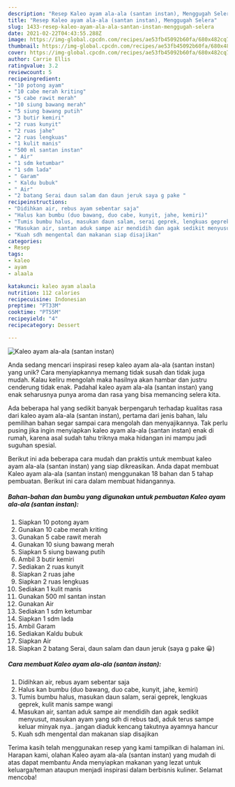 ```yaml
---
description: "Resep Kaleo ayam ala-ala (santan instan), Menggugah Selera"
title: "Resep Kaleo ayam ala-ala (santan instan), Menggugah Selera"
slug: 1433-resep-kaleo-ayam-ala-ala-santan-instan-menggugah-selera
date: 2021-02-22T04:43:55.288Z
image: https://img-global.cpcdn.com/recipes/ae53fb45092b60fa/680x482cq70/kaleo-ayam-ala-ala-santan-instan-foto-resep-utama.jpg
thumbnail: https://img-global.cpcdn.com/recipes/ae53fb45092b60fa/680x482cq70/kaleo-ayam-ala-ala-santan-instan-foto-resep-utama.jpg
cover: https://img-global.cpcdn.com/recipes/ae53fb45092b60fa/680x482cq70/kaleo-ayam-ala-ala-santan-instan-foto-resep-utama.jpg
author: Carrie Ellis
ratingvalue: 3.2
reviewcount: 5
recipeingredient:
- "10 potong ayam"
- "10 cabe merah kriting"
- "5 cabe rawit merah"
- "10 siung bawang merah"
- "5 siung bawang putih"
- "3 butir kemiri"
- "2 ruas kunyit"
- "2 ruas jahe"
- "2 ruas lengkuas"
- "1 kulit manis"
- "500 ml santan instan"
- " Air"
- "1 sdm ketumbar"
- "1 sdm lada"
- " Garam"
- " Kaldu bubuk"
- " Air"
- "2 batang Serai daun salam dan daun jeruk saya g pake "
recipeinstructions:
- "Didihkan air, rebus ayam sebentar saja"
- "Halus kan bumbu (duo bawang, duo cabe, kunyit, jahe, kemiri)"
- "Tumis bumbu halus, masukan daun salam, serai geprek, lengkuas geprek, kulit manis sampe wangi"
- "Masukan air, santan aduk sampe air mendidih dan agak sedikit menyusut, masukan ayam yang sdh di rebus tadi, aduk terus sampe keluar minyak nya.. jangan diaduk kencang takutnya ayamnya hancur"
- "Kuah sdh mengental dan makanan siap disajikan"
categories:
- Resep
tags:
- kaleo
- ayam
- alaala

katakunci: kaleo ayam alaala 
nutrition: 112 calories
recipecuisine: Indonesian
preptime: "PT33M"
cooktime: "PT55M"
recipeyield: "4"
recipecategory: Dessert

---
```



![Kaleo ayam ala-ala (santan instan)](https://img-global.cpcdn.com/recipes/ae53fb45092b60fa/680x482cq70/kaleo-ayam-ala-ala-santan-instan-foto-resep-utama.jpg)

Anda sedang mencari inspirasi resep kaleo ayam ala-ala (santan instan) yang unik? Cara menyiapkannya memang tidak susah dan tidak juga mudah. Kalau keliru mengolah maka hasilnya akan hambar dan justru cenderung tidak enak. Padahal kaleo ayam ala-ala (santan instan) yang enak seharusnya punya aroma dan rasa yang bisa memancing selera kita.



Ada beberapa hal yang sedikit banyak berpengaruh terhadap kualitas rasa dari kaleo ayam ala-ala (santan instan), pertama dari jenis bahan, lalu pemilihan bahan segar sampai cara mengolah dan menyajikannya. Tak perlu pusing jika ingin menyiapkan kaleo ayam ala-ala (santan instan) enak di rumah, karena asal sudah tahu triknya maka hidangan ini mampu jadi suguhan spesial.


Berikut ini ada beberapa cara mudah dan praktis untuk membuat kaleo ayam ala-ala (santan instan) yang siap dikreasikan. Anda dapat membuat Kaleo ayam ala-ala (santan instan) menggunakan 18 bahan dan 5 tahap pembuatan. Berikut ini cara dalam membuat hidangannya.

<!--inarticleads1-->

##### Bahan-bahan dan bumbu yang digunakan untuk pembuatan Kaleo ayam ala-ala (santan instan):

1. Siapkan 10 potong ayam
1. Gunakan 10 cabe merah kriting
1. Gunakan 5 cabe rawit merah
1. Gunakan 10 siung bawang merah
1. Siapkan 5 siung bawang putih
1. Ambil 3 butir kemiri
1. Sediakan 2 ruas kunyit
1. Siapkan 2 ruas jahe
1. Siapkan 2 ruas lengkuas
1. Sediakan 1 kulit manis
1. Gunakan 500 ml santan instan
1. Gunakan  Air
1. Sediakan 1 sdm ketumbar
1. Siapkan 1 sdm lada
1. Ambil  Garam
1. Sediakan  Kaldu bubuk
1. Siapkan  Air
1. Siapkan 2 batang Serai, daun salam dan daun jeruk (saya g pake 😀)




<!--inarticleads2-->

##### Cara membuat Kaleo ayam ala-ala (santan instan):

1. Didihkan air, rebus ayam sebentar saja
1. Halus kan bumbu (duo bawang, duo cabe, kunyit, jahe, kemiri)
1. Tumis bumbu halus, masukan daun salam, serai geprek, lengkuas geprek, kulit manis sampe wangi
1. Masukan air, santan aduk sampe air mendidih dan agak sedikit menyusut, masukan ayam yang sdh di rebus tadi, aduk terus sampe keluar minyak nya.. jangan diaduk kencang takutnya ayamnya hancur
1. Kuah sdh mengental dan makanan siap disajikan




Terima kasih telah menggunakan resep yang kami tampilkan di halaman ini. Harapan kami, olahan Kaleo ayam ala-ala (santan instan) yang mudah di atas dapat membantu Anda menyiapkan makanan yang lezat untuk keluarga/teman ataupun menjadi inspirasi dalam berbisnis kuliner. Selamat mencoba!
